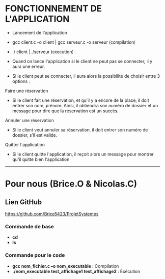 # FONCTIONNEMENT DE L'APPLICATION

- Lancement de l'application 
- gcc client.c -o client | gcc serveur.c -o serveur (compilation)
- ./ client | ./serveur (execution)

- Quand on lance l'application si le client ne peut pas se connecter, il y aura une erreur.
- Si le client peut se connecter, il aura alors la possibilité de choisir entre 3 options :

Faire une réservation
- Si le client fait une réservation, et qu'il y a encore de la place, il doit entrer son nom, prénom. Ainsi, il obtiendra son numéro de dossier et un message pour dire que la réservation est un succès.
 
 Annuler une réservation
 - Si le client veut annuler sa réservation, il doit entrer son numéro de dossier, s'il est valide.

Quitter l'application
- Si le client quitte l'application, il reçoit alors un message pour montrer qu'il quitte bien l'application

--------------------------------------------------------------------------------

# Pour nous (Brice.O & Nicolas.C)
## Lien GitHub
https://github.com/Brice5423/ProjetSystemes

### Commande de base
- **cd**
- **ls**

### Commande pour le code
- **gcc nom_fichier.c –o nom_executable** : Compilation
- **./nom_executable test_affichage1 test_affichage2** : Exécution
